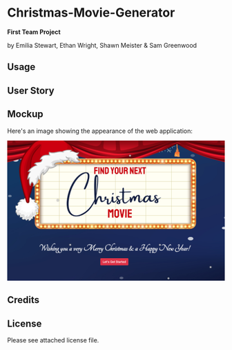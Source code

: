 # Christmas-Movie-Generator

**First Team Project**

by Emilia Stewart, Ethan Wright, Shawn Meister & Sam Greenwood

## Usage


## User Story


## Mockup

Here's an image showing the appearance of the web application:

![Theartre setting with Christmas billboard](assets/images/XmasMockup.png)

## Credits

## License

Please see attached license file.
